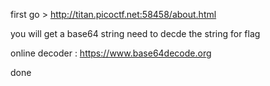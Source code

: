 first go > http://titan.picoctf.net:58458/about.html


you will get a base64 string need to decde the string for flag

online decoder : https://www.base64decode.org

done
